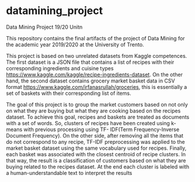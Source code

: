 # datamining_project
Data Mining Project 19/20 Unitn

This repository contains the final artifacts of the
project of Data Mining for the academic year
2019/2020 at the University of Trento. 

This project is based on two unrelated
datasets from Kaggle competences. The first dataset
is a JSON file that contains a list of recipes with their
corresponding ingredients and cuisine types https://www.kaggle.com/kaggle/recipe-ingredients-dataset. 
On the other hand, the second dataset contains grocery
market basket data in CSV format https://www.kaggle.com/irfanasrullah/groceries, this is essentially
a set of baskets with their corresponding list of
items. 

The goal of this project is to group the
market customers based on not only on what they
are buying but what they are cooking based on the
recipes dataset. To achieve this goal, recipes and
baskets are treated as documents with a set of
words. So, clusters of recipes have been created
using k-means with previous processing using TF-
IDF(Term Frequency-Inverse Document Frequency).
On the other side, after removing all the items that
do not correspond to any recipe, TF-IDF
preprocessing was applied to the market basket
dataset using the same vocabulary used for recipes.
Finally, each basket was associated with the closest
centroid of recipe clusters. In that way, the result is
a classification of customers based on what they are
buying related to the recipes dataset. At the end
each cluster is labeled with a human-understandable
text to interpret the results
